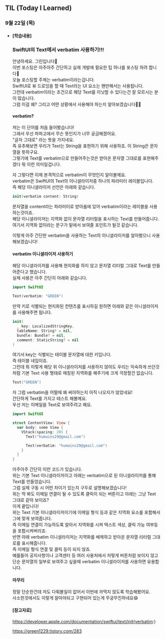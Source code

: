 ## TIL (Today I Learned)

### 9월 22일 (목)   

- #### [학습내용] 
  ### SwiftUI의 Text에서 verbatim 사용하기!!!         
  안녕하세요. 그린입니다🍏   
  이번 포스팅은 아주아주 간단하고 실제 개발에 필요한 팁 하나를 포스팅 하려 합니다🙌   
  오늘 포스팅할 주제는 verbatim이라는겁니다.   
  SwiftUI로 뷰 드로잉을 할 때 Text라는 UI 요소는 왠만해서는 사용됩니다.   
  그런데 verbatim이라는 조건으로 해당 Text를 이닛할 수 있다는건 잘 모르시는 분이 많습니다.   
  그럼 이걸 왜? 그리고 어떤 상황에서 사용해야 하는지 알아보겠습니다🕺🏻   

    #### verbatim?   

    저는 이 단어를 처음 들어봤습니다!    
    그래서 우선 파파고에서 무슨 뜻인지가 너무 궁금해졌어요.    
    "글자 그대로" 라는 뜻을 가지네요.    
    즉 유추해보면 우리가 Text는 String을 표현하기 위해 사용하죠. 이 String은 문자열을 뜻하구요.   
    그렇기에 Text를 verbatim으로 만들어주는것은 받아온 문자열 그대로를 표현해주겠다 뭐 이런 의미일겁니다.   

    자 그렇다면 이제 본격적으로 verbatim이 무엇인지 알아볼께요.    
    verbatim은 SwiftUI의 Text의 이니셜라이저중 하나의 파라미터 레이블입니다.   
    즉 해당 이니셜라이저 선언은 아래와 같습니다.   
    ```swift
    init(verbatim content: String)    
    ```
    문자열을 content라는 파라미터로 받아옴에 있어 verbatim이라는 레이블을 사용하는것이죠.    
    해당 이니셜라이저는 지역화 없이 문자열 리터럴을 표시하는 Text를 만들어줍니다.    
    여기서 지역화 없이라는 문구가 밑에서 보여줄 포인트가 될것 같습니다.    

    이렇게 아주 간단한 verbatim을 사용하는 Text의 이니셜라이저를 알아봤으니 사용해보겠습니다!   

    #### verbatim 이니셜라이저 사용하기    

    해당 이니셜라이저를 사용해 현지화를 하지 않고 문자열 리터럴 그대로 Text를 만들어준다고 했습니다.    
    실제 사용은 아주 간단히 아래와 같습니다.    
    ```swift
    import SwiftUI
  
    Text(verbatim: "GREEN")
    ```
    만약 키로 식별되는 현지화된 컨텐츠를 표시하길 원하면 아래와 같은 이니셜라이저를 사용해주면 됩니다.   
    ```swift 
    init(
      _ key: LocalizedStringKey,
      tableName: String? = nil,
      bundle: Bundle? = nil,
      comment: StaticString? = nil
    )
    ```
    여기서 key는 식별되는 테이블 문자열에 대한 키입니다.    
    즉 테이블 네임이죠.    
    그런데 뭐 이렇게 해당 위 이니셜라이저를 사용하지 않아도 우리는 익숙하게 쓰던것처럼 기본 Text 사용 형태로 매칭된 지역화를 해주기에 크게 걱정할건 없습니다.    
    ```swift
    Text("GREEN")
    ```

    자 그럼 verbatim을 어떨때 왜 써야하는지 아직 나오지가 않았네요!     
    간단하게 Text를 가지고 테스트 해볼께요.    
    우선 저는 이메일을 Text로 보여주려고 해요.    
    ```swift
    import SwiftUI
  
    struct ContentView: View {
      var body: some View {
        VStack(spacing: 20) {
          Text("humains29@gmail.com")
  
          Text(verbatim: "humains29@gmail.com")
        }
      }
    }
    ```
    아주아주 간단히 이런 코드가 있습니다.    
    위는 기본 Text 이니셜라이저이고 아래는 verbatim으로 된 이니셜라이저를 통해 Text를 만들었습니다.    
    그럼 실제 구동 시 어떤 차이가 있는지 구두로 설명해보겠습니다!   
    위는 딱 봐도 이메일 연결이 될 수 있도록 클릭이 되는 버튼이고 아래는 그냥 Text 그대로 같아 보이죠?   
    이게 끝입니다!   
    위는 Text 기본 이니셜라이저이기에 이메일 형식 등과 같은 지역화 요소를 포함해서 그에 맞게 보여줍니다.   
    즉 이메일 연결이 가능하도록 알아서 지역화를 시켜 텍스트 색상, 클릭 가능 여부등을 포함시켜버리죠.   
    반면 아래 verbatim 이니셜라이저는 지역화를 배제하고 받아온 문자열 리터럴 그대로를 표시해줍니다.   
    즉 이메일 형식 연결 및 클릭 등이 되지 않죠.   
    예를들어 공지사항이나 고객센터 등 여러 사용처에서 저렇게 버튼처럼 보이지 않고 단순 문자열의 일부로 보여주고 싶을때 verbatim 이니셜라이저를 사용하면 유용합니다.   

    #### 마무리   

    정말 단순한건데 저도 다뤄볼일이 없어서 이번에 까먹지 않도록 학습해봤어요.   
    사소한것에서도 이렇게 알아야되고 구현되어 있는게 무궁무진하네요😄    

    #### [참고자료]   

    https://developer.apple.com/documentation/swiftui/text/init(verbatim:)     
  
    https://green1229.tistory.com/283   
